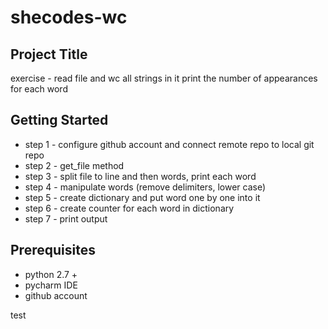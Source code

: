 # shecodes-wc

## Project Title
exercise - read file and wc all strings in it print the number of appearances for each word

## Getting Started
- step 1 - configure github account and connect remote repo to local git repo
- step 2 - get_file method
- step 3 - split file to line and then words, print each word
- step 4 - manipulate words (remove delimiters, lower case)
- step 5 - create dictionary and put word one by one into it
- step 6 - create counter for each word in dictionary
- step 7 - print output

## Prerequisites
- python 2.7 +
- pycharm IDE
- github account

test
